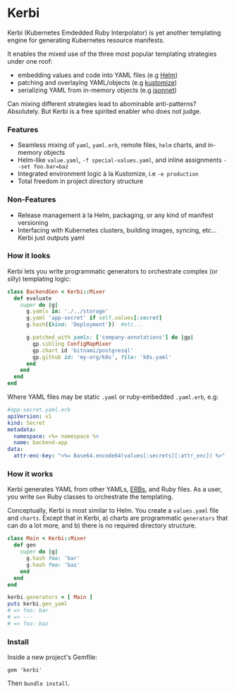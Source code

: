 
# Kerbi

Kerbi (Kubernetes Emdedded Ruby Interpolator) is yet another templating engine for 
generating Kubernetes resource manifests. 

It enables the mixed use of the three most popular templating strategies under one roof:
- embedding values and code into YAML files (e.g [Helm](https://github.com/helm/helm))
- patching and overlaying YAML/objects (e.g [kustomize](https://github.com/kubernetes-sigs/kustomize))
- serializing YAML from in-memory objects (e.g [jsonnet](https://github.com/google/jsonnet))

Can mixing different strategies lead to abominable anti-patterns? Absolutely. But 
Kerbi is a free spirited enabler who does not judge. 

### Features
- Seamless mixing of `yaml`, `yaml.erb`, remote files, `helm` charts, and in-memory objects
- Helm-like `value.yaml`, `-f special-values.yaml`, and inline assignments `--set foo.bar=baz`
- Integrated environment logic à la Kustomize, i.e `-e production`
- Total freedom in project directory structure 

### Non-Features
- Release management à la Helm, packaging, or any kind of manifest versioning
- Interfacing with Kubernetes clusters, building images, syncing, etc... Kerbi just outputs yaml 

### How it looks

Kerbi lets you write programmatic generators to orchestrate complex (or silly) templating logic:    

```ruby
class BackendGen < Kerbi::Mixer
  def evaluate
    super do |g|
      g.yamls in: './../storage'
      g.yaml 'app-secret' if self.values[:secret]
      g.hash({kind: 'Deployment'})  #etc...

      g.patched_with yamls: ['company-annotations'] do |gp|
        gp.sibling ConfigMapMixer
        gp.chart id 'bitnami/postgresql' 
        gp.github id: 'my-org/k8s', file: 'k8s.yaml'
      end
    end
  end 
end
```

Where YAML files may be static `.yaml` or ruby-embedded `.yaml.erb`, e.g: 

```yaml
#app-secret.yaml.erb
apiVersion: v1
kind: Secret
metadata:
  namespace: <%= namespace %>
  name: backend-app
data:
  attr-enc-key: "<%= Base64.encode64(values[:secrets][:attr_enc]) %>"
```

### How it works

Kerbi generates YAML from other YAMLs, [ERBs](https://www.stuartellis.name/articles/erb/), 
and Ruby files. As a user, you write `Gen` Ruby classes
to orchestrate the templating.  

Conceptually, Kerbi is most similar to Helm. You create a `values.yaml` file and 
`charts`. Except that in Kerbi, a) charts are programmatic `generators` that can do
a lot more, and b) there is no required directory structure.


```ruby
class Main < Kerbi::Mixer
  def gen
    super do |g|
      g.hash foo: 'bar'
      g.hash foo: 'baz'
    end
  end 
end

kerbi.generators = [ Main ]
puts kerbi.gen_yaml 
# => foo: bar 
# => ---
# => foo: baz
```

### Install

Inside a new project's Gemfile:  

```
gem 'kerbi'
```

Then `bundle install`.


